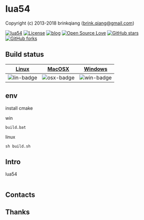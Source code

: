 # lua54

Copyright (c) 2013-2018 brinkqiang (brink.qiang@gmail.com)

[![lua54](https://img.shields.io/badge/brinkqiang-lua54-blue.svg?style=flat-square)](https://github.com/brinkqiang/lua54)
[![License](https://img.shields.io/badge/license-MIT-brightgreen.svg)](https://github.com/brinkqiang/lua54/blob/master/LICENSE)
[![blog](https://img.shields.io/badge/Author-Blog-7AD6FD.svg)](https://brinkqiang.github.io/)
[![Open Source Love](https://badges.frapsoft.com/os/v3/open-source.png)](https://github.com/brinkqiang)
[![GitHub stars](https://img.shields.io/github/stars/brinkqiang/lua54.svg?label=Stars)](https://github.com/brinkqiang/lua54) 
[![GitHub forks](https://img.shields.io/github/forks/brinkqiang/lua54.svg?label=Fork)](https://github.com/brinkqiang/lua54)

## Build status
| [Linux][lin-link] | [MacOSX][osx-link] | [Windows][win-link] |
| :---------------: | :----------------: | :-----------------: |
| ![lin-badge]      | ![osx-badge]       | ![win-badge]        |

[lin-badge]: https://travis-ci.org/brinkqiang/lua54.svg?branch=master "Travis build status"
[lin-link]:  https://travis-ci.org/brinkqiang/lua54 "Travis build status"
[osx-badge]: https://travis-ci.org/brinkqiang/lua54.svg?branch=master "Travis build status"
[osx-link]:  https://travis-ci.org/brinkqiang/lua54 "Travis build status"
[win-badge]: https://ci.appveyor.com/api/projects/status/github/brinkqiang/lua54?branch=master&svg=true "AppVeyor build status"
[win-link]:  https://ci.appveyor.com/project/brinkqiang/lua54 "AppVeyor build status"

## env
install cmake

win
```
build.bat
```

linux
```
sh build.sh
```

## Intro
lua54
```cpp
```
## Contacts

## Thanks
